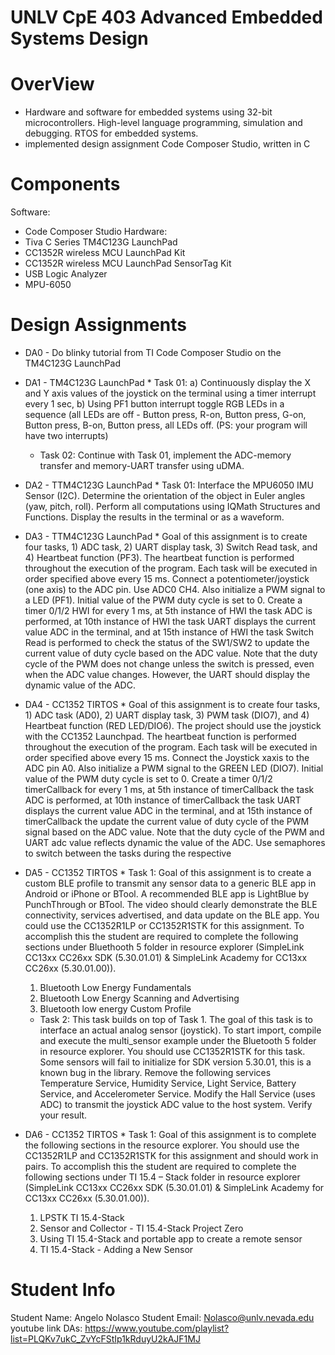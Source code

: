 # UNLV CpE 403 Advanced Embedded Systems Design

# OverView
* Hardware and software for embedded systems using 32-bit microcontrollers. High-level language programming, simulation and debugging. RTOS for embedded systems.
* implemented design assignment Code Composer  Studio, written in C

# Components
Software:
*  Code Composer  Studio
Hardware:
* Tiva C Series TM4C123G LaunchPad
* CC1352R wireless MCU LaunchPad Kit
* CC1352R wireless MCU LaunchPad SensorTag Kit
* USB Logic Analyzer
* MPU-6050


# Design Assignments
* DA0 - Do blinky tutorial from TI Code Composer Studio on the TM4C123G LaunchPad 

* DA1 - TM4C123G LaunchPad
      * Task 01: a) Continuously display the X and Y axis values of the joystick on the terminal using a
    timer interrupt every 1 sec, b) Using PF1 button interrupt toggle RGB LEDs in a sequence (all
    LEDs are off - Button press, R-on, Button press, G-on, Button press, B-on, Button press, all LEDs
    off. (PS: your program will have two interrupts)
    * Task 02: Continue with Task 01, implement the ADC-memory transfer and memory-UART
    transfer using uDMA. 
   

 * DA2 - TTM4C123G LaunchPad
       * Task 01: Interface the MPU6050 IMU Sensor (I2C). Determine the orientation of the object in
    Euler angles (yaw, pitch, roll). Perform all computations using IQMath Structures and Functions.
    Display the results in the terminal or as a waveform.
   

 * DA3 - TTM4C123G LaunchPad
           * Goal of this assignment is to create four tasks, 1) ADC task, 2) UART display task, 3) Switch
    Read task, and 4) Heartbeat function (PF3). The heartbeat function is performed throughout the
    execution of the program. Each task will be executed in order specified above every 15 ms. Connect a potentiometer/joystick (one axis) to the ADC pin. Use ADC0 CH4. Also initialize a PWM
    signal to a LED (PF1). Initial value of the PWM duty cycle is set to 0. Create a timer 0/1/2 HWI
    for every 1 ms, at 5th instance of HWI the task ADC is performed, at 10th instance of HWI the
    task UART displays the current value ADC in the terminal, and at 15th instance of HWI the task
    Switch Read is performed to check the status of the SW1/SW2 to update the current value of duty
    cycle based on the ADC value. Note that the duty cycle of the PWM does not change unless the
    switch is pressed, even when the ADC value changes. However, the UART should display the
    dynamic value of the ADC.

 * DA4 - CC1352 TIRTOS
          * Goal of this assignment is to create four tasks, 1) ADC task (AD0), 2) UART display task, 3) PWM
    task (DIO7), and 4) Heartbeat function (RED LED/DIO6). The project should use the joystick with
    the CC1352 Launchpad. The heartbeat function is performed throughout the execution of the program. Each task will be executed in order specified above every 15 ms. Connect the Joystick xaxis to the ADC pin A0. Also initialize a PWM signal to the GREEN LED (DIO7). Initial value of
    the PWM duty cycle is set to 0. Create a timer 0/1/2 timerCallback for every 1 ms, at 5th instance of timerCallback the task ADC is performed, at 10th instance of timerCallback the task
    UART displays the current value ADC in the terminal, and at 15th instance of timerCallback the
    update the current value of duty cycle of the PWM signal based on the ADC value. Note that the
    duty cycle of the PWM and UART adc value reflects dynamic the value of the ADC. Use semaphores to switch between the tasks during the respective

* DA5 - CC1352 TIRTOS
        * Task 1: Goal of this assignment is to create a custom BLE profile to transmit any sensor data to a
    generic BLE app in Android or iPhone or BTool. A recommended BLE app is LightBlue by
    PunchThrough or BTool. The video should clearly demonstrate the BLE connectivity, services
    advertised, and data update on the BLE app. You could use the CC1352R1LP or CC1352R1STK
    for this assignment. To accomplish this the student are required to complete the following sections under Bluethooth 5 folder in resource explorer (SimpleLink CC13xx CC26xx SDK
    (5.30.01.01) & SimpleLink Academy for CC13xx CC26xx (5.30.01.00)).
    1. Bluetooth Low Energy Fundamentals
    2. Bluetooth Low Energy Scanning and Advertising
    3. Bluetooth low energy Custom Profile
    * Task 2: This task builds on top of Task 1. The goal of this task is to interface an actual analog
    sensor (joystick). To start import, compile and execute the multi_sensor example under the Bluetooth 5 folder in resource explorer. You should use CC1352R1STK for this task. Some sensors
    will fail to initialize for SDK version 5.30.01, this is a known bug in the library. Remove the following services Temperature Service, Humidity Service, Light Service, Battery Service, and Accelerometer Service. Modify the Hall Service (uses ADC) to transmit the joystick ADC value to
    the host system. Verify your result.

* DA6 - CC1352 TIRTOS
        * Task 1: Goal of this assignment is to complete the following sections in the resource explorer.
    You should use the CC1352R1LP and CC1352R1STK for this assignment and should work in
    pairs. To accomplish this the student are required to complete the following sections under TI
    15.4 – Stack folder in resource explorer (SimpleLink CC13xx CC26xx SDK (5.30.01.01) & SimpleLink Academy for CC13xx CC26xx (5.30.01.00)).
    1. LPSTK TI 15.4-Stack
    2. Sensor and Collector - TI 15.4-Stack Project Zero
    3. Using TI 15.4-Stack and portable app to create a remote sensor
    4. TI 15.4-Stack - Adding a New Sensor 

# Student Info

Student Name: Angelo Nolasco
Student Email: Nolasco@unlv.nevada.edu
youtube link DAs: https://www.youtube.com/playlist?list=PLQKv7ukC_ZvYcFStIp1kRduyU2kAJF1MJ




